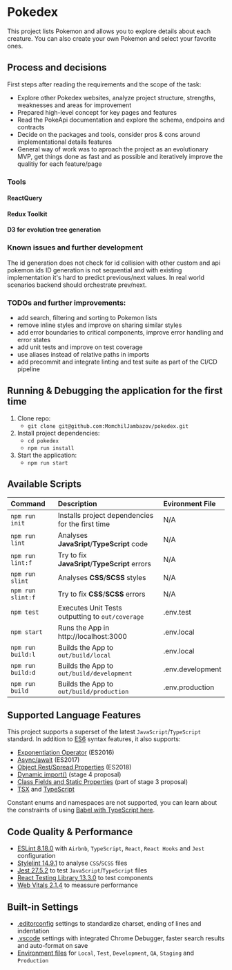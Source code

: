 # Pokedex

This project lists Pokemon and allows you to explore details about each creature. You can also create your own Pokemon and select your favorite ones.

## Process and decisions
First steps after reading the requirements and the scope of the task:
- Explore other Pokedex websites, analyze project structure, strengths, weaknesses and areas for improvement
- Prepared high-level concept for key pages and features
- Read the PokeApi documentation and explore the schema, endpoins and contracts
- Decide on the packages and tools, consider pros & cons around implementational details features
- General way of work was to aproach the project as an evolutionary MVP, get things done as fast and as possible and iteratively improve the qualitiy for each feature/page

### Tools
#### ReactQuery

#### Redux Toolkit
#### D3 for evolution tree generation

### Known issues and further development
The id generation does not check for id collision with other custom and api pokemon ids
ID generation is not sequential and with existing implementation it's hard to predict
previous/next values. In real world scenarios backend should orchestrate prev/next.

### TODOs and further improvements:
- add search, filtering and sorting to Pokemon lists
- remove inline styles and improve on sharing similar styles
- add error boundaries to critical components, improve error handling and error states
- add unit tests and improve on test coverage
- use aliases instead of relative paths in imports 
- add precommit and integrate linting and test suite as part of the CI/CD pipeline  

## Running & Debugging the application for the first time
1. Clone repo:
   - `git clone git@github.com:MomchilJambazov/pokedex.git`
2. Install project dependencies:
   - `cd pokedex`
   - `npm run install`
3. Start the application:
   - `npm run start`

## Available Scripts

| Command           | Description                                      | Evironment File  |
| :---------------- | :----------------------------------------------- | :--------------- |
| `npm run init`    | Installs project dependencies for the first time | N/A              |
| `npm run lint`    | Analyses **JavaSript**/**TypeScript** code       | N/A              |
| `npm run lint:f`  | Try to fix **JavaSript**/**TypeScript** errors   | N/A              |
| `npm run slint`   | Analyses **CSS**/**SCSS** styles                 | N/A              |
| `npm run slint:f` | Try to fix **CSS**/**SCSS** errors               | N/A              |
| `npm test`        | Executes Unit Tests outputting to `out/coverage` | .env.test        |
| `npm start`       | Runs the App in http://localhost:3000            | .env.local       |
| `npm run build:l` | Builds the App to `out/build/local`              | .env.local       |
| `npm run build:d` | Builds the App to `out/build/development`        | .env.development |
| `npm run build`   | Builds the App to `out/build/production`         | .env.production  |

## Supported Language Features

This project supports a superset of the latest `JavaScript`/`TypeScript` standard. In addition to [ES6](http://es6-features.org) syntax features, it also supports:

- [Exponentiation Operator](https://github.com/tc39/proposal-exponentiation-operator) (ES2016)
- [Async/await](https://github.com/tc39/proposal-async-await) (ES2017)
- [Object Rest/Spread Properties](https://github.com/tc39/proposal-object-rest-spread) (ES2018)
- [Dynamic import()](https://github.com/tc39/proposal-dynamic-import) (stage 4 proposal)
- [Class Fields and Static Properties](https://github.com/tc39/proposal-class-public-fields) (part of stage 3 proposal)
- [TSX](https://www.typescriptlang.org/docs/handbook/jsx.html) and [TypeScript](https://www.typescriptlang.org)

Constant enums and namespaces are not supported, you can learn about the constraints of using [Babel with TypeScript here](https://babeljs.io/docs/en/babel-plugin-transform-modules-amd).

## Code Quality & Performance

- [ESLint 8.18.0](https://eslint.org) with `Airbnb`, `TypeScript`, `React`, `React Hooks` and `Jest` configuration
- [Stylelint 14.9.1](https://stylelint.io) to analyse `CSS`/`SCSS` files
- [Jest 27.5.2](https://jestjs.io/docs/getting-started) to test `JavaScript`/`TypeScript` files
- [React Testing Library 13.3.0](https://testing-library.com/docs/react-testing-library/intro) to test components
- [Web Vitals 2.1.4](https://web.dev/vitals) to meassure performance

## Built-in Settings

- [.editorconfig](https://editorconfig.org) settings to standardize charset, ending of lines and indentation
- [.vscode](https://code.visualstudio.com/docs/getstarted/settings) settings with integrated Chrome Debugger, faster search results and auto-format on save
- [Environment files](https://create-react-app.dev/docs/adding-custom-environment-variables) for `Local`, `Test`, `Development`, `QA`, `Staging` and `Production`
